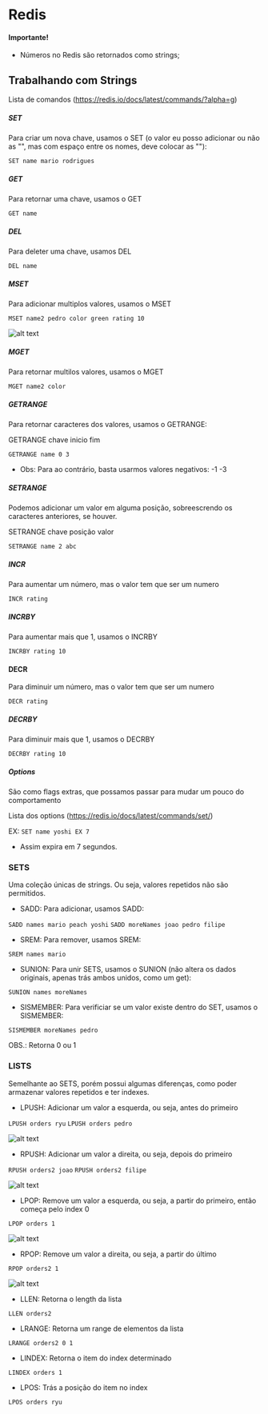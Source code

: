 # Redis

#### Importante!
 - Números no Redis são retornados como strings;

## Trabalhando com Strings

Lista de comandos (https://redis.io/docs/latest/commands/?alpha=g)

##### SET

Para criar um nova chave, usamos o SET (o valor eu posso adicionar ou não as "", mas com espaço entre os nomes, deve colocar as ""):

```SET name mario rodrigues```

##### GET

Para retornar uma chave, usamos o GET

```GET name```

##### DEL

Para deleter uma chave, usamos DEL

```DEL name```

##### MSET

Para adicionar multiplos valores, usamos o MSET

```MSET name2 pedro color green rating 10```

![alt text](image.png)

##### MGET

Para retornar multilos valores, usamos o MGET

```MGET name2 color```

##### GETRANGE

Para retornar caracteres dos valores, usamos o GETRANGE:

GETRANGE chave inicio fim

```GETRANGE name 0 3```

 - Obs: Para ao contrário, basta usarmos valores negativos: -1 -3

##### SETRANGE

Podemos adicionar um valor em alguma posição, sobreescrendo os caracteres anteriores, se houver.

SETRANGE chave posição valor

```SETRANGE name 2 abc```

##### INCR

Para aumentar um número, mas o valor tem que ser um numero

```INCR rating```

##### INCRBY

Para aumentar mais que 1, usamos o INCRBY

```INCRBY rating 10```

#### DECR

Para diminuir um número, mas o valor tem que ser um numero

```DECR rating```

##### DECRBY

Para diminuir mais que 1, usamos o DECRBY

```DECRBY rating 10```



##### Options

São como flags extras, que possamos passar para mudar um pouco do comportamento

Lista dos options (https://redis.io/docs/latest/commands/set/)

EX:
```SET name yoshi EX 7```
- Assim expira em 7 segundos.


### SETS

Uma coleção únicas de strings. Ou seja, valores repetidos não são permitidos.

- SADD: Para adicionar, usamos SADD:

```SADD names mario peach yoshi```
```SADD moreNames joao pedro filipe```

- SREM: Para remover, usamos SREM:

```SREM names mario```

- SUNION: Para unir SETS, usamos o SUNION (não altera os dados originais, apenas trás ambos unidos, como um get):

```SUNION names moreNames```

- SISMEMBER: Para verificiar se um valor existe dentro do SET, usamos o SISMEMBER:

```SISMEMBER moreNames pedro```

  OBS.: Retorna 0 ou 1


### LISTS

Semelhante ao SETS, porém possui algumas diferenças, como poder armazenar valores repetidos e ter indexes.

- LPUSH: Adicionar um valor a esquerda, ou seja, antes do primeiro

```LPUSH orders ryu```
```LPUSH orders pedro```

![alt text](image-1.png)

- RPUSH: Adicionar um valor a direita, ou seja, depois do primeiro

```RPUSH orders2 joao```
```RPUSH orders2 filipe```

![alt text](image-2.png)

- LPOP: Remove um valor a esquerda, ou seja, a partir do primeiro, então começa pelo index 0

```LPOP orders 1```

![alt text](image-3.png)

- RPOP: Remove um valor a direita, ou seja, a partir do último

```RPOP orders2 1```

![alt text](image-4.png)

- LLEN: Retorna o length da lista

```LLEN orders2```

- LRANGE: Retorna um range de elementos da lista

```LRANGE orders2 0 1```

- LINDEX: Retorna o item do index determinado

```LINDEX orders 1```

- LPOS: Trás a posição do item no index

```LPOS orders ryu```